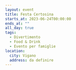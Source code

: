 ```yaml
---
layout: event
title: Festa Certosina
starts_at: 2023-06-24T00:00:00
ends_at: ""
all_day: true
tags:
  - Divertimento
  - Food & Drink
  - Evento per famiglie
location:
  city: Vigano
  address: da definire
---
```

